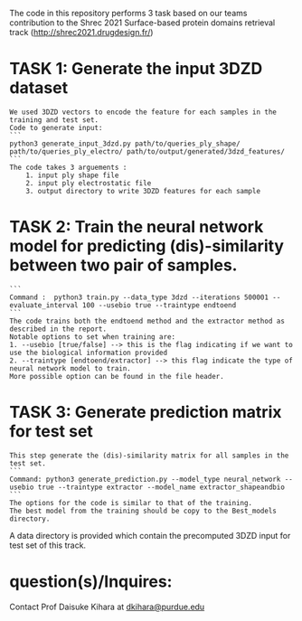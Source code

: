 The code in this repository performs 3 task based on our teams contribution to the Shrec 2021 Surface-based protein domains retrieval track (http://shrec2021.drugdesign.fr/)

# TASK 1: Generate the input 3DZD dataset
	We used 3DZD vectors to encode the feature for each samples in the training and test set.
	Code to generate input:
	```
	python3 generate_input_3dzd.py path/to/queries_ply_shape/ path/to/queries_ply_electro/ path/to/output/generated/3dzd_features/
	```
	The code takes 3 arguements :
		1. input ply shape file 
		2. input ply electrostatic file
		3. output directory to write 3DZD features for each sample

# TASK 2: Train the neural network model for predicting (dis)-similarity between two pair of samples.
	```
	Command :  python3 train.py --data_type 3dzd --iterations 500001 --evaluate_interval 100 --usebio true --traintype endtoend
	```
	The code trains both the endtoend method and the extractor method as described in the report.
	Notable options to set when training are: 
	1. --usebio [true/false] --> this is the flag indicating if we want to use the biological information provided 
	2. --traintype [endtoend/extractor] --> this flag indicate the type of neural network model to train.
	More possible option can be found in the file header.

# TASK 3: Generate prediction matrix for test set
	This step generate the (dis)-similarity matrix for all samples in the test set.
	```
	Command: python3 generate_prediction.py --model_type neural_network --usebio true --traintype extractor --model_name extractor_shapeandbio
	```
	The options for the code is similar to that of the training.
	The best model from the training should be copy to the Best_models directory.

A data directory is provided which contain the precomputed 3DZD input for test set of this track. 

# question(s)/Inquires: 
Contact Prof Daisuke Kihara at dkihara@purdue.edu

